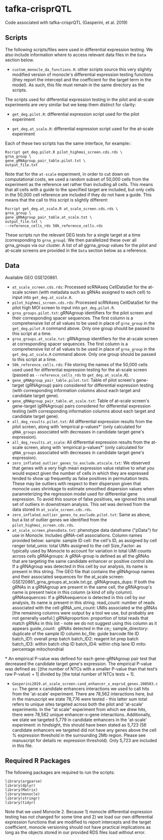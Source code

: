 # tafka-crisprQTL
Code associated with tafka-crisprQTL (Gasperini, et al. 2019)

## Scripts
The following scripts/files were used in differential expression testing. We also include information where to access relevant data files in the `Data` section below.

- `custom_monocle_da_functions.R`: other scripts source this very slightly modified version of monocle's differential expression testing functions (they report the intercept and the coefficient for the target term in the model). As such, this file must remain in the same directory as the scripts.

The scripts used for differential expression testing in the pilot and at-scale experiments are very similar but we keep them distinct for clarity:
- `get_deg.pilot.R`: differential expression script used for the pilot experiment

- `get_deg.at_scale.R`: differential expression script used for the at-scale experiment 

Each of these two scripts has the same interface, for example::
```
Rscript get_deg.pilot.R pilot_highmoi_screen.cds.rds \
grna_group \
gene_gRNAgroup_pair_table.pilot.txt \
output_file.txt
```

Note that for the `at-scale` experiment, in order to cut down on computational costs, we used a random subset of 50,000 cells from the experiment as the reference set rather than including all cells. This means that all cells with a guide to the specified target are included, but only cells in the 50,000 cell reference are included if they do not have a guide. This means that the call to this script is slightly different:
```
Rscript get_deg.at_scale.R at_scale_screen.cds.rds \
grna_group \
gene_gRNAgroup_pair_table.at_scale.txt \
output_file.txt \
--reference_cells_rds 50k_reference_cells.rds
```

These scripts run the relevant DEG tests for a single target at a time (corresponding to `grna_group`). We then parallelized these over all grna_groups via our cluster. A list of all ggrna_group values for the pilot and at-scale screens are provided in the `Data` section below as a reference.

## Data
Available GEO GSE120861.
- `at_scale_screen.cds.rds`: Processed scRNAseq CellDataSet for the at-scale screen (with metadata such as gRNAs assigned to each cell) to input into `get_deg.at_scale.R`.
- `pilot_highmoi_screen.cds.rds`: Processed scRNAseq CellDataSet for the pilot high MOI screen to input into `get_deg.pilot.R`. 
- `grna_groups.pilot.txt`: gRNAgroup identifiers for the pilot screen and their corresponding spacer sequences. The first column is a comprehensive list of all values to be used in place of `grna_group` in the `get_deg.pilot.R` command above. Only one group should be passed to this script at a time.
- `grna_groups.at_scale.txt`: gRNAgroup identifiers for the at-scale screen at corresponding spacer sequences. The first column is a comprehensive list of all values to be used in place of `grna_group` in the `get_deg.at_scale.R` command above. Only one group should be passed to this script at a time.
- `50k_reference_cells.rds`: File storing the names of the 50,000 cells used used for differential expression testing for the at-scale screen (passed as `--reference_cells_rds` to `get_deg.at_scale.R`).
- `gene_gRNAgroup_pair_table.pilot.txt`: Table of pilot screen's gene-target (gRNAgroup) pairs considered for differential expression testing (with corresponding information columns about each target and candidate target gene).
- `gene_gRNAgroup_pair_table.at_scale.txt`: Table of at-scale screen's gene-target (gRNAgroup) pairs considered for differential expression testing (with corresponding information columns about each target and candidate target gene).
- `all_deg_results.pilot.txt`: All differential expression results from the pilot screen, along with 'empirical p-values\*' (only calculated for `gRNA_groups` associated with decreases in candidate target gene's expression).
- `all_deg_results.at_scale`: All differential expression results from the at-scale screen, along with 'empirical p-values\*' (only calculated for `gRNA_groups` associated with decreases in candidate target gene's expression).
- `zero_inflated_outlier_genes_to_exclude.atscale.txt`: We observed that genes with a very high mean expression value relative to what you would expect given the number of cells in which they are expressed tended to show up frequently as false positives in permutation tests. These may be outliers with respect to their dispersion given that monocle uses shrinkage to estimate smoothed dispersion values when parameterizing the regression model used for differential gene expression. To avoid this source of false positives, we ignored this small set of outliers in downstream analysis. This set was derived from the data stored in `at_scale_screen.cds.rds`.
- `zero_inflated_outlier_genes_to_exclude.pilot.txt`: Same as above, but a list of outlier genes we identified from the `pilot_highmoi_screen.cds.rds`.
- `at_scale_screen.phenoData.txt`: phenotype data dataframe ("pData") for use in Monocle. Includes gRNA-cell associations. Column names provided below:
sample: sample ID
cell: the cell's ID, as assigned by cell ranger
total_umis: total UMIs assigned to the cell
Size_Factor: as typically used by Monocle to account for variation in total UMI counts across cells
gRNAgroups: A gRNA-group is defined as all the gRNAs that are targeting the same candidate enhancer or positive control site. If a gRNAgroup was detected in this cell by our analysis, its name is present in this string. The GEO file that contains the gRNAgroup names and their associated sequences for the at_scale screen: GSE120861_grna_groups.at_scale.txt.gz.
gRNAgroups_dups: If both the gRNAs in a gRNAgroup are present in the same cell, the gRNAgroup's name is present twice in this column (a kind of silly column).
gRNAsequences: If a gRNAsequence is detected in this cell by our analysis, its name is present in this string.
read_count: number of reads associated with the cell
gRNA_umi_count: UMIs associated w the gRNAs
[the remaining columns were output by a tool we use, but probably are not generally useful:]
gRNAproportion: proportion of total reads that match gRNAs in this list - note we do not suggest using this column as it appears
guide_count:  gRNAs detected in the ce;;
sample_directory: duplicate of the sample ID column
bc_file: guide barcode file ID
batch_ID1: overall prep batch
batch_ID2: reagent lot prep batch
batch_ID3: within batch chip ID
batch_ID4: within chip lane ID
mito: percentage mitochondrial



\* An empirical P-value was defined for each gene-gRNAgroup pair test that decreased the candidate target gene's expression. The empirical P-value was defined as: [(the number of NTCs with a smaller P-value than that test’s raw P-value) + 1] divided by [the total number of NTCs tests + 1].

- `Gasperini2019.at_scale_screen.cand_enhancer_x_exprsd_genes.200503.csv`:  The gene x candidate enhancers interactions we used to call hits from the 'at-scale' experiment. There are 78,562 interactions here, but in the manuscript we state 78,776 were tested - this latter sum total refers to unique sites targeted across both the pilot and 'at-scale' experiments. In the "at scale" experiment from which we drew hits, there were 78,562 unique enhancer-x-gene interactions. Additionally, we state we targeted 5,779 in candidate enhancers in the 'at-scale' experiment: in hindsight, this should have been stated as 5,723 (56 candidate enhancers we targeted did not have any genes above the cell % expression threshold in the surrounding 2Mb region. Please see manuscript for details re: expression threshold). Only 5,723 are included in this file.

## Required R Packages
The following packages are required to run the scripts:
```
library(argparse)
library(dplyr)
library(Matrix)
library(monocle)
library(stringr)
library(tidyr)
```

Note that we used Monocle 2. Because 1) monocle differential expression testing has not changed for some time and 2) we load our own differential expression functions that are modified to report intercepts and the target coefficient, monocle versioning should not have practical implications as long as the objects stored in our provided RDS files load without error.
